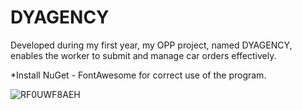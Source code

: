 
# DYAGENCY

Developed during my first year, my OPP project, named DYAGENCY, enables the worker to submit and manage car orders effectively.

*Install NuGet - FontAwesome for correct use of the program.




![RF0UWF8AEH](https://github.com/furmul/DYAGENCY/assets/63120933/6dfa8683-4cd9-43ca-95e4-580964d1e09d)
